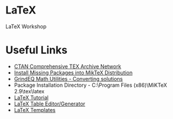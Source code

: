 # LaTeX
LaTeX Workshop


# Useful Links
- [CTAN Comprehensive TEX Archive Network](https://ctan.org/)
- [Install Missing Packages into MikTeX Distribution](https://www.youtube.com/watch?time_continue=171&v=0IfJeQ0C3YM)
- [GrindEQ Math Utilities - Converting solutions](https://www.grindeq.com/)
- Package Installation Directory - C:\Program Files (x86)\MiKTeX 2.9\tex\latex
- [LaTeX Tutorial](https://www.latex-tutorial.com/)
- [LaTeX Table Editor/Generator](https://www.latex-tutorial.com/tools/table-editor/)
- [LaTeX Templates](http://www.latextemplates.com/)

